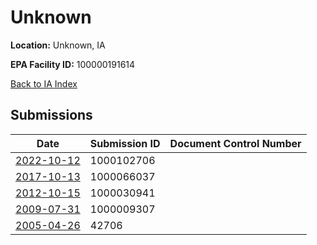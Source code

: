 # Unknown

**Location:** Unknown, IA

**EPA Facility ID:** 100000191614

[Back to IA Index](../../index.md)

## Submissions

| Date | Submission ID | Document Control Number |
|------|--------------|-------------------------|
| [2022-10-12](submissions/1000102706.md) | 1000102706 |  |
| [2017-10-13](submissions/1000066037.md) | 1000066037 |  |
| [2012-10-15](submissions/1000030941.md) | 1000030941 |  |
| [2009-07-31](submissions/1000009307.md) | 1000009307 |  |
| [2005-04-26](submissions/42706.md) | 42706 |  |
